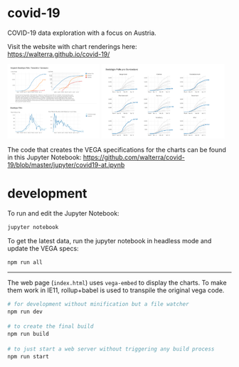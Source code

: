 # covid-19
COVID-19 data exploration with a focus on Austria.

Visit the website with chart renderings here: https://walterra.github.io/covid-19/

<img src="assets/confirmed_20200418.png" width="41%" /> <img src="assets/confirmed_counties_20200418.png" width="55%" />

The code that creates the VEGA specifications for the charts can be found in this Jupyter Notebook: https://github.com/walterra/covid-19/blob/master/jupyter/covid19-at.ipynb

# development

To run and edit the Jupyter Notebook:

```bash
jupyter notebook
```

To get the latest data, run the jupyter notebook in headless mode and update the VEGA specs:

```bash
npm run all
```

----

The web page (`index.html`) uses `vega-embed` to display the charts. To make them work in IE11, rollup+babel is used to transpile the original vega code.

```bash
# for development without minification but a file watcher
npm run dev

# to create the final build
npm run build

# to just start a web server without triggering any build process
npm run start
```
